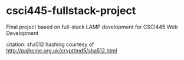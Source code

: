 # csci445-fullstack-project
Final project based on full-stack LAMP development for CSCI445 Web Development

citation: sha512 hashing courtesy of http://pajhome.org.uk/crypt/md5/sha512.html
